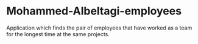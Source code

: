 # Mohammed-Albeltagi-employees
Application which finds the pair of employees that have worked as a team for the longest time at the same projects.
